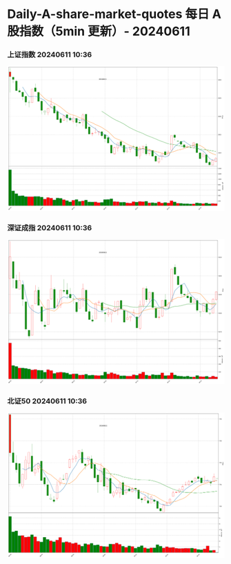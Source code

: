 
# Daily-A-share-market-quotes 每日 A 股指数（5min 更新）- 20240611

### 上证指数 20240611 10:36
![](./fig/2024/6/20240611-sh000001.png)

### 深证成指 20240611 10:36
![](./fig/2024/6/20240611-sz399001.png)

### 北证50 20240611 10:36
![](./fig/2024/6/20240611-bj899050.png)

